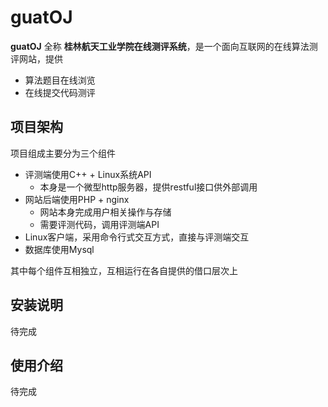 # guatOJ

**guatOJ** 全称 **桂林航天工业学院在线测评系统**，是一个面向互联网的在线算法测评网站，提供

* 算法题目在线浏览
* 在线提交代码测评

## 项目架构

项目组成主要分为三个组件

* 评测端使用C++ + Linux系统API
    * 本身是一个微型http服务器，提供restful接口供外部调用
* 网站后端使用PHP + nginx
    * 网站本身完成用户相关操作与存储
    * 需要评测代码，调用评测端API
* Linux客户端，采用命令行式交互方式，直接与评测端交互
* 数据库使用Mysql

其中每个组件互相独立，互相运行在各自提供的借口层次上

## 安装说明

待完成

## 使用介绍

待完成

